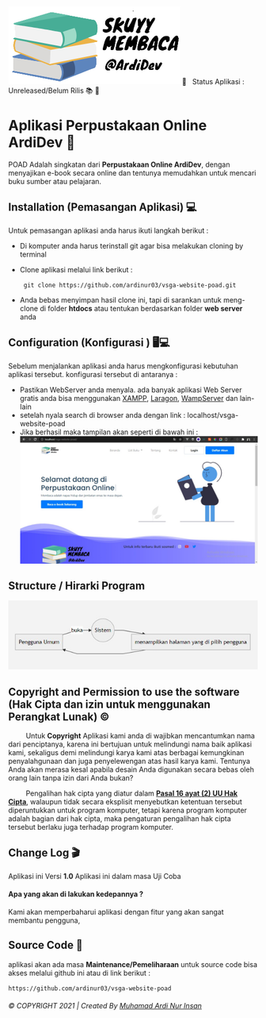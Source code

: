  

![Logo Image POAD](https://raw.githubusercontent.com/ardinur03/vsga-website-poad/master/assets/images/logo-navbar.png)
📌  &nbsp; Status Aplikasi : Unreleased/Belum Rilis  📚 📖
# Aplikasi Perpustakaan Online ArdiDev 📖

POAD Adalah singkatan dari **Perpustakaan Online ArdiDev**, dengan menyajikan e-book secara online dan tentunya memudahkan untuk mencari buku sumber atau pelajaran.


## Installation (Pemasangan Aplikasi) 💻

Untuk pemasangan aplikasi anda harus ikuti langkah berikut :
	

 - Di komputer anda harus terinstall git agar bisa melakukan cloning by terminal 
 - Clone aplikasi melalui link berikut :

        git clone https://github.com/ardinur03/vsga-website-poad.git

   

 - Anda bebas menyimpan hasil clone ini, tapi di sarankan untuk meng-clone di folder **htdocs** atau tentukan berdasarkan folder **web server** anda


## Configuration (Konfigurasi ) 🖥💻

Sebelum menjalankan aplikasi anda harus mengkonfigurasi kebutuhan aplikasi tersebut. konfigurasi tersebut di antaranya :

 - Pastikan WebServer anda menyala. ada banyak aplikasi Web Server gratis anda bisa menggunakan [XAMPP](https://www.apachefriends.org/download.html), [Laragon](https://laragon.org/download/index.html), [WampServer](https://www.wampserver.com/en/) dan lain-lain
 - setelah nyala search di browser anda dengan link : localhost/vsga-website-poad
 - Jika berhasil maka tampilan akan seperti di bawah ini :
 ![enter image description here](https://raw.githubusercontent.com/ardinur03/vsga-website-poad/main/assets/images/view-web.jpeg)

## Structure / Hirarki Program
![enter image description here](https://raw.githubusercontent.com/ardinur03/vsga-website-poad/main/assets/images/hirarki-sistem.jpg)

## Copyright and Permission to use the software (Hak Cipta dan izin untuk menggunakan Perangkat Lunak) ©

&nbsp;&nbsp;&nbsp;&nbsp;&nbsp;&nbsp;&nbsp;&nbsp;&nbsp;Untuk **Copyright** Aplikasi kami anda di wajibkan mencantumkan nama dari penciptanya, karena ini bertujuan untuk melindungi nama baik aplikasi kami, sekaligus demi melindungi karya kami atas berbagai kemungkinan  penyalahgunaan dan juga penyelewengan atas hasil karya kami. Tentunya Anda akan merasa kesal apabila desain Anda digunakan secara bebas oleh orang lain tanpa izin dari Anda bukan?

&nbsp;&nbsp;&nbsp;&nbsp;&nbsp;&nbsp;&nbsp;&nbsp;&nbsp;Pengalihan hak cipta yang diatur dalam **[Pasal 16 ayat (2) UU Hak Cipta](https://bizlaw.co.id/pengalihan-hak-cipta/)**, walaupun tidak secara eksplisit menyebutkan ketentuan tersebut diperuntukkan untuk program komputer, tetapi karena program komputer adalah bagian dari hak cipta, maka pengaturan pengalihan hak cipta tersebut berlaku juga terhadap program komputer.

## Change Log   🎬

Aplikasi ini Versi **1.0**  Aplikasi ini dalam masa Uji Coba

####  Apa yang akan di lakukan kedepannya ?
Kami akan memperbaharui aplikasi dengan fitur yang akan sangat membantu pengguna, 



## Source Code 🎯

aplikasi akan ada masa **Maintenance/Pemeliharaan** untuk source code bisa akses melalui github ini atau di link berikut :

    https://github.com/ardinur03/vsga-website-poad

 




###### © COPYRIGHT 2021  |  Created By  [Muhamad Ardi Nur Insan](www.ardinur.space)

